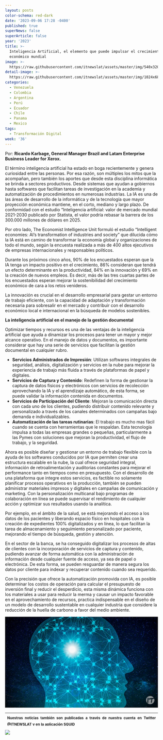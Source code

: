 ```yaml
---
layout: posts
color-schema: red-dark
date: '2023-09-06 17:28 -0400'
published: true
superNews: false
superArticle: false
year: '2023'
title: >-
  Inteligencia Artificial, el elemento que puede impulsar el crecimiento
  económico mundial
image: >-
  https://raw.githubusercontent.com/itnewslat/assets/master/img/540x320/Mente-Inteligencia-Artificial-p.jpg
detail-image: >-
  https://raw.githubusercontent.com/itnewslat/assets/master/img/1024x680/Mente-Inteligencia-Artificial-g.jpg
categories:
  - Venezuela
  - Colombia
  - Argentina
  - Perú
  - Ecuador
  - Chile
  - Panama
  - Mexico
tags:
  - Transformación Digital
week: '36'
---
```

Por: **Ricardo Karbage, General Manager Brazil and Latam Enterprise Business Leader for Xerox.**

El término inteligencia artificial ha estado en boga recientemente y genera curiosidad entre las personas. Por esa razón, son múltiples los mitos que la acompañan, pero también los aportes que desde esta disciplina informática se brinda a sectores productivos. Desde sistemas que ayudan a gobiernos hasta softwares que facilitan tareas de investigación en la academia y automatización de procedimientos en numerosas industrias.
La IA es una de las áreas de desarrollo de la informática y de la tecnología que mayor proyección económica mantiene, en el corto, mediano y largo plazo. De conformidad con el estudio “Inteligencia artificial: valor de mercado mundial 2021-2030 publicado por Statista, el valor podría rebasar la barrera de los 300.000 millones de dólares en 2025.

Por otro lado, The Economist Intelligence Unit formuló el estudio “Intelligent economies: AI’s transformation of industries and society” que dilucida cómo la IA está en camino de transformar la economía global y organizaciones de todo el mundo, según la encuesta realizada a más de 400 altos ejecutivos de empresas internacionales y responsables políticos.

Durante los próximos cinco años, 90% de los encuestados esperan que la IA tenga un impacto positivo en el crecimiento, 86% consideran que tendrá un efecto determinante en la productividad, 84% en la innovación y 69% en la creación de nuevos empleos. Es decir, más de las tres cuartas partes de los encuestados esperan mejorar la sostenibilidad del crecimiento económico de cara a los retos venideros.

La innovación es crucial en el desarrollo empresarial para gestar un entorno de trabajo eficiente, con la capacidad de adaptación y transformación necesaria para sobresalir en el mercado y contribuir con el desarrollo económico local e internacional en la búsqueda de modelos sostenibles.

**La inteligencia artificial en el manejo de la gestión documental**

Optimizar tiempos y recursos es una de las ventajas de la inteligencia artificial que ayuda a dinamizar los procesos para tener un mayor y mejor alcance operativo. En el manejo de datos y documentos, es importante considerar que hay una serie de servicios que facilitan la gestión documental en cualquier rubro.

- **Servicios Administrados de Impresión**: Utilizan softwares integrales de seguridad, análisis, digitalización y servicios en la nube para mejorar la experiencia de trabajo más fluida a través de plataformas de papel y digitales.  
- **Servicios de Captura y Contenido**: Redefinen la forma de gestionar la captura de datos físicos y electrónicos con servicios de recolección aprovechando la IA y el aprendizaje automático, de esta forma, se puede validar la información contenida en documentos.
- **Servicios de Participación del Cliente**: Mejoran la comunicación directa con cada uno de los clientes, pudiendo distribuir contenido relevante y personalizado a través de los canales determinados con campañas bajo demanda e individualizables.
- **Automatización de las tareas rutinarias**: El trabajo es mucho mas fácil cuando se cuenta con herramientas que le respaldan. Esta tecnología impulsa a todas las empresas grandes o pequeñas, particularmente a las Pymes con soluciones que mejoran la productividad, el flujo de trabajo, y la seguridad.

Ahora es posible diseñar y gestionar un entorno de trabajo flexible con la ayuda de los softwares conducidos por IA que permiten crear una estructura escalable en la nube, la cual ofrece seguridad integral, información de retroalimentación y auditorias constantes para mejorar el performance tanto en tiempos como en presupuesto.
Con el desarrollo de una plataforma que integre estos servicios, es factible no solamente planificar procesos operativos en la producción, también se pueden administrar materiales impresos y digitales en campañas de comunicación y marketing. Con la personalización multicanal bajo programas de colaboración en línea se puede supervisar el rendimiento de cualquier acción y optimizar sus resultados usando la analítica.

Por ejemplo, en el ámbito de la salud, se está mejorando el acceso a los datos de los pacientes y liberando espacio físico en hospitales con la creación de expedientes 100% digitalizados y en línea, lo que facilitan la tarea de almacenamiento y seguimiento personalizado por paciente, mejorando el tiempo de búsqueda, gestión y atención.

En el sector de la banca, se ha conseguido digitalizar los procesos de altas de clientes con la incorporación de servicios de captura y contenido, pudiendo avanzar de forma automática con la administración de información desde cualquier fuente de acceso, ya sea de papel o electrónica. De esta forma, se pueden resguardar de manera segura los datos por cliente para indexar y recuperar contenido cuando sea requerido.  

Con la precisión que ofrece la automatización promovida con IA, es posible determinar los costos de operación para calcular el presupuesto de inversión final y reducir el desperdicio, esta misma dinámica funciona con los materiales a usar para reducir la merma y causar un impacto favorable en el aprovechamiento de recursos, practica indispensable en el diseño de un modelo de desarrollo sustentable en cualquier industria que considere la reducción de la huella de carbono a favor del medio ambiente.

![](https://raw.githubusercontent.com/itnewslat/assets/master/img/540x320/Mente-Inteligencia-Artificial-p.jpg)

<table style="height: 42px;" width="569">
<tbody>
<tr>
<td style="text-align: justify;"><sub><strong>Nuestras noticias también son publicadas a través de nuestra cuenta en Twitter <a href="https://twitter.com/itnewslat?lang=es">@ITNEWSLAT</a> y en la aplicación <a href="https://squidapp.co/en/">SQUID</a></strong></sub></td>
</tr>
</tbody>
</table>

<img src="https://tracker.metricool.com/c3po.jpg?hash=56f88a41e39ab42c063cc51676587a04"/>